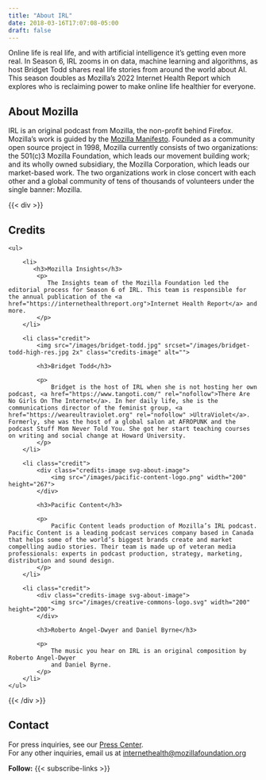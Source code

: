 ```yaml
---
title: "About IRL"
date: 2018-03-16T17:07:08-05:00
draft: false
---
```


Online life is real life, and with artificial intelligence it’s getting even more real. In Season 6, IRL zooms in on data, machine learning and algorithms, as host Bridget Todd shares real life stories from around the world about AI. This season doubles as Mozilla’s 2022 Internet Health Report which explores who is reclaiming power to make online life healthier for everyone.

<!--This season doubles as the [2022 Internet Health Report](https://2022.internethealthreport.org), which explores who is reclaiming power over data, machine learning and automation to make online life healthier for everyone.-->

## About Mozilla

IRL is an original podcast from Mozilla, the non-profit behind Firefox. Mozilla’s work is guided by the [Mozilla Manifesto](https://mzl.la/manifesto). Founded as a community open source project in 1998, Mozilla currently consists of two organizations: the <span>501&#40;c&#41;3</span> Mozilla Foundation, which leads our movement building work; and its wholly owned subsidiary, the Mozilla Corporation, which leads our market-based work. The two organizations work in close concert with each other and a global community of tens of thousands of volunteers under the single banner: Mozilla.


{{< div >}}
<div id="credits">
    <h2>Credits</h2>

    <ul>

        <li>
           <h3>Mozilla Insights</h3>
            <p>
               The Insights team of the Mozilla Foundation led the editorial process for Season 6 of IRL. This team is responsible for the annual publication of the <a href="https://internethealthreport.org">Internet Health Report</a> and more.
            </p>
        </li>

        <li class="credit">
            <img src="/images/bridget-todd.jpg" srcset="/images/bridget-todd-high-res.jpg 2x" class="credits-image" alt="">

            <h3>Bridget Todd</h3>

            <p>
                Bridget is the host of IRL when she is not hosting her own podcast, <a href="https://www.tangoti.com/" rel="nofollow">There Are No Girls On The Internet</a>. In her daily life, she is the communications director of the feminist group, <a href="https://weareultraviolet.org" rel="nofollow" >UltraViolet</a>. Formerly, she was the host of a global salon at AFROPUNK and the  podcast Stuff Mom Never Told You. She got her start teaching courses on writing and social change at Howard University.
            </p>
        </li>

        <li class="credit">
            <div class="credits-image svg-about-image">
                <img src="/images/pacific-content-logo.png" width="200" height="267">
            </div>

            <h3>Pacific Content</h3>

            <p>
                Pacific Content leads production of Mozilla’s IRL podcast. Pacific Content is a leading podcast services company based in Canada that helps some of the world’s biggest brands create and market compelling audio stories. Their team is made up of veteran media professionals: experts in podcast production, strategy, marketing, distribution and sound design.
            </p>
        </li>

        <li class="credit">
            <div class="credits-image svg-about-image">
                <img src="/images/creative-commons-logo.svg" width="200" height="200">
            </div>

            <h3>Roberto Angel-Dwyer and Daniel Byrne</h3>

            <p>
                The music you hear on IRL is an original composition by Roberto Angel-Dwyer
                and Daniel Byrne.
            </p>
        </li>
    </ul>
</div>
{{< /div >}}

## Contact

For press inquiries, see our [Press Center](https://foundation.mozilla.org/en/press-center/).<br>
For any other inquiries, email us at [internethealth@mozillafoundation.org](mailto:internethealth@mozillafoundation.org)

<div class="subscribe-links-wrap">
<strong>Follow:</strong>
{{< subscribe-links >}}
</div>
